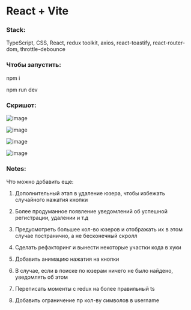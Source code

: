 # React + Vite

### Stack:
TypeScript, CSS, React, redux toolkit, axios, react-toastify, react-router-dom, throttle-debounce

### Чтобы запустить:
npm i

npm run dev

### Скришот:
![image](https://github.com/LinaKv/testFrontUsers/assets/107919324/6c0b2b6d-0976-42af-b106-4facbbfe9f30)

![image](https://github.com/LinaKv/testFrontUsers/assets/107919324/02403817-82ff-4a29-9822-d977997cc5b8)

![image](https://github.com/LinaKv/testFrontUsers/assets/107919324/c4e1553a-5461-46cc-905a-057639da138d)

![image](https://github.com/LinaKv/testFrontUsers/assets/107919324/0ea72915-81bd-4332-8f21-82829a719745)

### Notes:
Что можно добавить еще:

1) Дополнительный этап в удаление юзера, чтобы избежать случайного нажатия кнопки

2) Более продуманное появление уведомлений об успешной регистрации, удалении и т.д

3) Предусмотреть большее кол-во юзеров и отображать их в этом случае постранично, а не бесконечный скролл

4) Сделать рефакторинг и вынести некоторые участки кода в хуки

5) Добавить анимацию нажатия на кнопки

6) В случае, если в поиске по юзерам ничего не было найдено, уведомлять об этом
   
7) Переписать моменты с redux на более правильный ts
   
8) Добавить ограничение пр кол-ву символов в username
